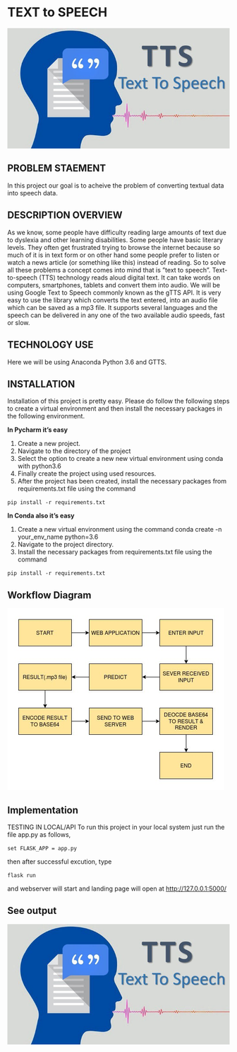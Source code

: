 # TEXT to SPEECH
![Alt Text](https://github.com/Amey23/text2speech/blob/main/pro2.webp)
<br>

## PROBLEM STAEMENT
In this project our goal is to acheive the problem of converting textual data into speech data.

## DESCRIPTION OVERVIEW

As we know, some people have difficulty reading large amounts of text due to dyslexia and other learning disabilities. Some people have basic literary levels. They often get frustrated trying to browse the internet because so much of it is in text form or on other hand some people prefer to listen or watch a news article (or something like this) instead of reading. So to solve all these problems a concept comes into mind that is ”text to speech”.
Text-to-speech (TTS) technology reads aloud digital text. It can take words on computers, smartphones, tablets and convert them into audio.
We will be using Google Text to Speech commonly known as the gTTS API. It is very easy to use the library which converts the text entered, into an audio file which can be saved as a mp3 file. It supports several languages and the speech can be delivered in any one of the two available audio speeds, fast or slow.

## TECHNOLOGY USE
Here we will be using Anaconda Python 3.6 and GTTS.

## INSTALLATION
Installation of this project is pretty easy. Please do follow the following steps to create a virtual environment and then install the necessary packages in the following environment.

**In Pycharm it’s easy** 

1. Create a new project.
2. Navigate to the directory of the project
3. Select the option to create a new new virtual environment using conda with python3.6
4. Finally create the project using used resources.
5. After the project has been created, install the necessary packages from requirements.txt file using the command 
```
pip install -r requirements.txt
```

**In Conda also it’s easy**

1. Create a new virtual environment using the command
    conda create -n your_env_name python=3.6
2. Navigate to the project directory.
3. Install the necessary packages from requirements.txt file using the command    
```
pip install -r requirements.txt
```

## Workflow Diagram
![Alt Text](https://github.com/Amey23/text2speech/blob/main/workkflow.jpg)
<br>

## Implementation

TESTING IN LOCAL/API
To run this project in your local system just run the file app.py as follows,
```
set FLASK_APP = app.py
```
then after successful excution, type
```
flask run
```
and webserver will start and landing page will open at http://127.0.0.1:5000/

## See output
![Alt Text](https://github.com/Amey23/text2speech/blob/main/pro2.webp)
<br>
